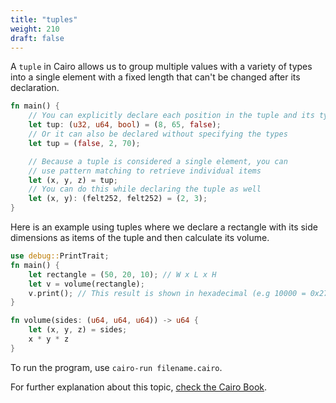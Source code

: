 ```yaml
---
title: "tuples"
weight: 210
draft: false
---
```


A `tuple` in Cairo allows us to group multiple values with a variety of types into a single element with a fixed length that can't be changed after its declaration.

```rust {.codebox}
fn main() {
    // You can explicitly declare each position in the tuple and its type
    let tup: (u32, u64, bool) = (8, 65, false);
    // Or it can also be declared without specifying the types
    let tup = (false, 2, 70);

    // Because a tuple is considered a single element, you can
    // use pattern matching to retrieve individual items
    let (x, y, z) = tup; 
    // You can do this while declaring the tuple as well
    let (x, y): (felt252, felt252) = (2, 3);
}
```

Here is an example using tuples where we declare a rectangle with its side dimensions as items of the tuple and then calculate its volume.

```rust {.codebox}
use debug::PrintTrait;
fn main() {
    let rectangle = (50, 20, 10); // W x L x H
    let v = volume(rectangle);
    v.print(); // This result is shown in hexadecimal (e.g 10000 = 0x2710)
}

fn volume(sides: (u64, u64, u64)) -> u64 {
    let (x, y, z) = sides;
    x * y * z
}
```
To run the program, use `cairo-run filename.cairo`.

For further explanation about this topic, [check the Cairo Book](https://cairo-book.github.io/ch02-02-data-types.html?highlight=tuple#the-tuple-type).
